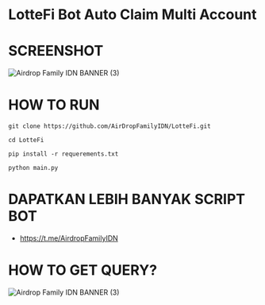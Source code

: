 # LotteFi Bot Auto Claim Multi Account
# SCREENSHOT
![Airdrop Family IDN BANNER (3)](https://github.com/AirDropFamilyIDN/LotteFi/assets/26495822/48074f23-0896-489d-a943-bdaa845e4851)

# HOW TO RUN
```
git clone https://github.com/AirDropFamilyIDN/LotteFi.git
```
```
cd LotteFi
```
```
pip install -r requerements.txt
```
```
python main.py
```
# DAPATKAN LEBIH BANYAK SCRIPT BOT
- https://t.me/AirdropFamilyIDN
# HOW TO GET QUERY?
![Airdrop Family IDN BANNER (3)](https://github.com/AirDropFamilyIDN/LotteFi/assets/26495822/aedfe39f-4ed4-4cb8-b03a-4a312aaa3c2c)
